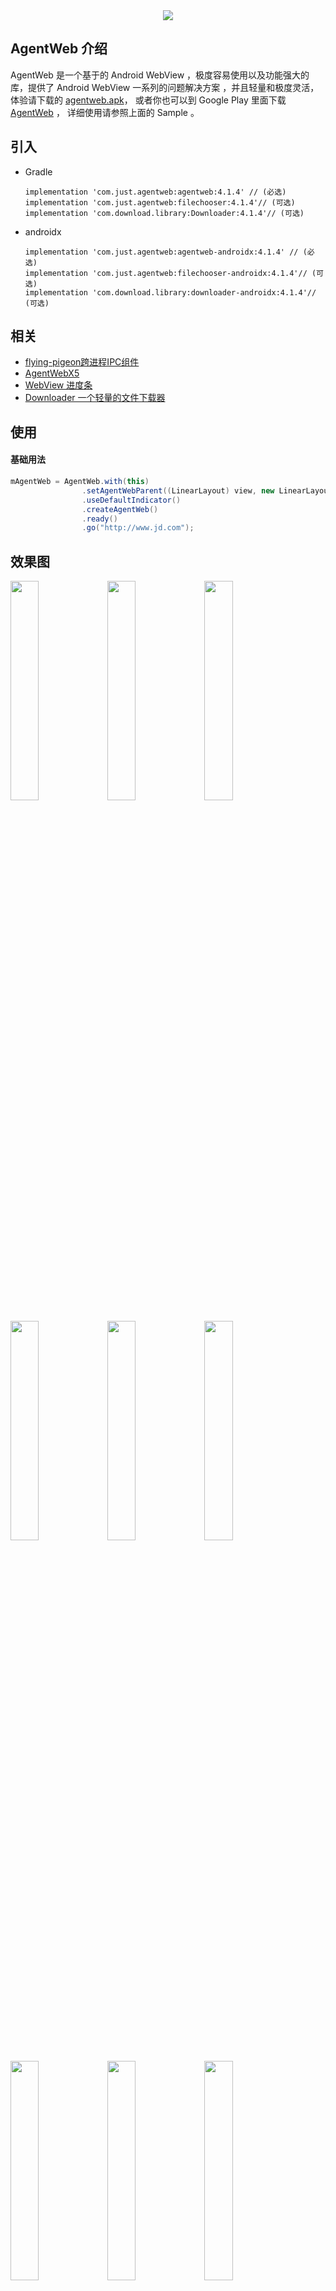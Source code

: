 
<div style="display: flex;flex-direction: row;justify-content: center" width="100%">
      <img src="./img/logo.png"></img>
</div>

## AgentWeb 介绍

AgentWeb 是一个基于的 Android WebView ，极度容易使用以及功能强大的库，提供了 Android WebView 一系列的问题解决方案 ，并且轻量和极度灵活，体验请下载的 
[agentweb.apk](https://github.com/Justson/AgentWeb/raw/master/agentweb.apk)，
或者你也可以到 Google Play 里面下载 [AgentWeb](https://play.google.com/store/apps/details?id=com.just.agentweb.sample) ，
详细使用请参照上面的 Sample 。
	

## 引入


* Gradle 
  
   ```
   implementation 'com.just.agentweb:agentweb:4.1.4' // (必选)
   implementation 'com.just.agentweb:filechooser:4.1.4'// (可选)
   implementation 'com.download.library:Downloader:4.1.4'// (可选)
   ```

* androidx

   ```
   implementation 'com.just.agentweb:agentweb-androidx:4.1.4' // (必选)
   implementation 'com.just.agentweb:filechooser-androidx:4.1.4'// (可选)
   implementation 'com.download.library:downloader-androidx:4.1.4'// (可选)
   ```


## 相关
* [flying-pigeon跨进程IPC组件](https://github.com/Justson/flying-pigeon)
* [AgentWebX5](https://github.com/Justson/AgentWebX5)
* [WebView 进度条](https://github.com/Justson/CoolIndicator)
* [Downloader 一个轻量的文件下载器](https://github.com/Justson/Downloader)

	

## 使用
#### 基础用法

```java
mAgentWeb = AgentWeb.with(this)
                .setAgentWebParent((LinearLayout) view, new LinearLayout.LayoutParams(-1, -1))                
                .useDefaultIndicator()
                .createAgentWeb()
                .ready()
                .go("http://www.jd.com");

```


## 效果图 
<a href="img/img-function-list.png"><img src="img/img-function-list.png" width="30%"/></a> <a href="img/img-permission.png"><img src="img/img-permission.png" width="30%"/></a> <a href="img/img-sonic.png"><img src="img/img-sonic.png" width="30%"/></a>

<a href="img/img-scheme.png"><img src="img/img-scheme.png" width="30%"/></a> <a href="img/img-download.png"><img src="img/img-download.png" width="30%"/></a> <a href="img/img-bounce.png"><img src="img/img-bounce.png" width="30%"/></a>

<a href="img/jd.png"><img src="img/jd.png" width="30%"/></a> <a href="img/wechat pay.png"><img src="img/wechat pay.png" width="30%"/></a> <a href="img/alipay.png"><img src="img/alipay.png" width="30%"/></a>

<a href="img/js.png"><img src="img/js.png" width="30%"/></a> <a href="img/custom setting.png"><img src="img/custom setting.png" width="30%"/></a> <a href="img/video.png"><img src="img/video.png" width="30%"/></a>



* #### 调用 Javascript 方法拼接太麻烦 ？ 请看 。
```javascript
function callByAndroid(){
      console.log("callByAndroid")
  }
mAgentWeb.getJsAccessEntrace().quickCallJs("callByAndroid");
```

* #### Javascript 调 Java ?
```java
mAgentWeb.getJsInterfaceHolder().addJavaObject("android",new AndroidInterface(mAgentWeb,this));
window.android.callAndroid();
```


* #### 事件处理
```java
    @Override
    public boolean onKeyDown(int keyCode, KeyEvent event) {

        if (mAgentWeb.handleKeyEvent(keyCode, event)) {
            return true;
        }
        return super.onKeyDown(keyCode, event);
    }
```

* #### 跟随 Activity Or Fragment 生命周期 ， 释放 CPU 更省电 。
```java
    @Override
    protected void onPause() {
        mAgentWeb.getWebLifeCycle().onPause(); 
        super.onPause();

    }

    @Override
    protected void onResume() {
        mAgentWeb.getWebLifeCycle().onResume();
        super.onResume();
    }
    @Override
    public void onDestroyView() {
        mAgentWeb.getWebLifeCycle().onDestroy();
        super.onDestroyView();
    }    
```


* #### 全屏视频播放
```
<!--如果你的应用需要用到视频 ， 那么请你在使用 AgentWeb 的 Activity 对应的清单文件里加入如下配置-->
android:hardwareAccelerated="true"
android:configChanges="orientation|screenSize"
```

* #### 定位
```
<!--AgentWeb 是默认允许定位的 ，如果你需要该功能 ， 请在你的 AndroidManifest 文件里面加入如下权限 。-->
<uses-permission android:name="android.permission.ACCESS_FINE_LOCATION" />
<uses-permission android:name="android.permission.ACCESS_COARSE_LOCATION" />
```

* #### WebChromeClient 与 WebViewClient 
```java
AgentWeb.with(this)
                .setAgentWebParent(mLinearLayout,new LinearLayout.LayoutParams(-1,-1) )
                .useDefaultIndicator()
                .setReceivedTitleCallback(mCallback)
                .setWebChromeClient(mWebChromeClient)
                .setWebViewClient(mWebViewClient)
                .setSecutityType(AgentWeb.SecurityType.strict)
                .createAgentWeb()
                .ready()
                .go(getUrl());
private WebViewClient mWebViewClient=new WebViewClient(){
        @Override
        public void onPageStarted(WebView view, String url, Bitmap favicon) {
           //do you  work
        }
    };
private WebChromeClient mWebChromeClient=new WebChromeClient(){
        @Override
        public void onProgressChanged(WebView view, int newProgress) {
            //do you work
        }
    };                
```
* #### 返回上一页
```java
if (!mAgentWeb.back()){
       AgentWebFragment.this.getActivity().finish();
}
```

* #### 获取 WebView
```java
	mAgentWeb.getWebCreator().getWebView();
```

* #### 查看 Cookies
```java
String cookies=AgentWebConfig.getCookiesByUrl(targetUrl);
```

* #### 同步 Cookie
```java
AgentWebConfig.syncCookie("http://www.jd.com","ID=XXXX");
```

* #### MiddlewareWebChromeBase 支持多个 WebChromeClient
```java
//略，请查看 Sample
```
* #### MiddlewareWebClientBase 支持多个 WebViewClient
```java
//略，请查看 Sample
```

* ####  清空缓存 
```java
AgentWebConfig.clearDiskCache(this.getContext());
```

* #### 权限拦截
```java
protected PermissionInterceptor mPermissionInterceptor = new PermissionInterceptor() {

        @Override
        public boolean intercept(String url, String[] permissions, String action) {
            Log.i(TAG, "url:" + url + "  permission:" + permissions + " action:" + action);
            return false;
        }
    };
```

* #### AgentWeb 完整用法
```java
 //略，请查看 Sample
```

* #### AgentWeb 所需要的权限(在你工程中根据需求选择加入权限)
```
    <uses-permission android:name="android.permission.INTERNET"></uses-permission>
    <uses-permission android:name="android.permission.WRITE_EXTERNAL_STORAGE"></uses-permission>
    <uses-permission android:name="android.permission.READ_EXTERNAL_STORAGE"></uses-permission>
    <uses-permission android:name="android.permission.ACCESS_NETWORK_STATE"></uses-permission>
    <uses-permission android:name="android.permission.ACCESS_FINE_LOCATION"></uses-permission>
    <uses-permission android:name="android.permission.ACCESS_COARSE_LOCATION"></uses-permission>
    <uses-permission android:name="android.permission.READ_PHONE_STATE"></uses-permission>
    <uses-permission android:name="android.permission.ACCESS_WIFI_STATE"></uses-permission>
    <uses-permission android:name="android.permission.CAMERA"></uses-permission>
    <uses-permission android:name="android.permission.REQUEST_INSTALL_PACKAGES"></uses-permission>
```

* #### AgentWeb 所依赖的库
```
    compile "com.android.support:design:${SUPPORT_LIB_VERSION}" // (3.0.0开始该库可选)
    compile "com.android.support:support-v4:${SUPPORT_LIB_VERSION}"
    SUPPORT_LIB_VERSION=27.0.2(该值会更新)
```


## 混淆
如果你的项目需要加入混淆 ， 请加入如下配置

```java
-keep class com.just.agentweb.** {
    *;
}
-dontwarn com.just.agentweb.**

```
Java 注入类不要混淆 ， 例如 sample 里面的 AndroidInterface 类 ， 需要 Keep 。

```java
-keepclassmembers class com.just.agentweb.sample.common.AndroidInterface{ *; }
```

## 注意事项
* 支付宝使用需要引入支付宝SDK ，并在项目中依赖 ， 微信支付不需要做任何操作。
* AgentWeb 内部使用了 `AlertDialog` 需要依赖 `AppCompat` 主题 。 
* `setAgentWebParent` 不支持  `ConstraintLayout` 。
* `mAgentWeb.getWebLifeCycle().onPause();`会暂停应用内所有`WebView` 。
* `minSdkVersion` 低于等于16以下自定义`WebView`请注意与 `JS` 之间通信安全。
* AgentWeb v3.0.0以上版本更新了包名，混淆的朋友们，请更新你的混淆配置。
* 多进程无法取消下载，[解决方案](https://github.com/Justson/AgentWeb/issues/294)。

## 常见问题

#### 修改 AgentWeb 默认的背景色 
```java
		FrameLayout frameLayout = mAgentWeb.getWebCreator().getWebParentLayout();
		frameLayout.setBackgroundColor(Color.BLACK);
```


## 文档帮助
* [Wiki](https://github.com/Justson/AgentWeb/wiki)(不全)
* `Sample`(推荐，详细) 

## [更新日志](./releasenote.md)

## 致谢
* [SafeWebView](https://github.com/seven456/SafeWebView)

* [WebView 参考文献](https://juejin.im/post/58a037df86b599006b3fade4)


## 有问题或者有更好的建议
* [![QQ0Group][qq0groupsvg]][qq0group]
* 欢迎提 [Issues](https://github.com/Justson/AgentWeb/issues)


## 关于我
一个位于深圳的 Android 开发者 ， 如果你有问题 ， 请联系 Email : xiaozhongcen@gmail.com

## 赞赏
如果你喜欢了 `AgentWeb` 的设计 ， 你也可以请作者喝一杯咖啡。

<a href="img/alipay.jpg"><img src="img/alipay.jpg" width="30%"/></a> <a href="img/wechat_pay.jpg"><img src="img/wechat_pay.jpg" width="30%"/></a> <a href="img/alipay.jpg"><img src="img/alipay.jpg" width="30%"/></a>


[licensesvg]: https://img.shields.io/badge/License-Apache--2.0-brightgreen.svg
[license]: https://github.com/Justson/AgentWeb/blob/master/LICENSE

[qq0groupsvg]: https://img.shields.io/badge/QQ群-599471474-fba7f9.svg
[qq0group]: http://qm.qq.com/cgi-bin/qm/qr?k=KpyfInzI2nr-Lh4StG0oh68GpbcD0vMG


###  [AgentWeb](https://github.com/Justson/AgentWeb)  


[![License][licensesvg]][license]
## License 
```
Copyright (C)  Justson(https://github.com/Justson/AgentWeb)

Licensed under the Apache License, Version 2.0 (the "License");
you may not use this file except in compliance with the License.
You may obtain a copy of the License at

     http://www.apache.org/licenses/LICENSE-2.0

Unless required by applicable law or agreed to in writing, software
distributed under the License is distributed on an "AS IS" BASIS,
WITHOUT WARRANTIES OR CONDITIONS OF ANY KIND, either express or implied.
See the License for the specific language governing permissions and
limitations under the License.
```

​	

​	  




